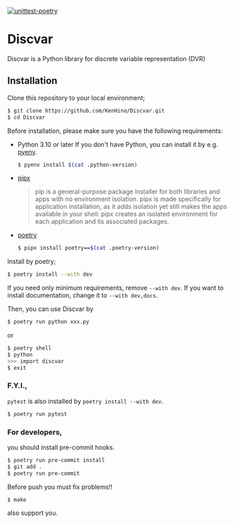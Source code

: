 [![unittest-poetry](https://github.com/KenHino/Discvar/actions/workflows/unittest-poetry.yml/badge.svg?branch=main)](https://github.com/KenHino/Discvar/actions/workflows/unittest-poetry.yml)
# Discvar

Discvar is a Python library for discrete variable representation (DVR)

## Installation

Clone this repository to your local environment;

```bash
$ git clone https://github.com/KenHino/Discvar.git
$ cd Discvar
```

Before installation, please make sure you have the following requirements:

- Python 3.10 or later
  If you don't have Python, you can install it by e.g. [pyenv](https://github.com/pyenv/pyenv?tab=readme-ov-file#installation).
  ```bash
  $ pyenv install $(cat .python-version)
  ```

- [pipx](https://github.com/pypa/pipx)
  > pip is a general-purpose package installer for both libraries and apps with no environment isolation. pipx is made specifically for application installation, as it adds isolation yet still makes the apps available in your shell: pipx creates an isolated environment for each application and its associated packages.

- [poetry](https://python-poetry.org/)
  ```bash
  $ pipx install poetry==$(cat .poetry-version)
  ```

Install by poetry;
```bash
$ poetry install --with dev
```
If you need only minimum requirements, remove `--with dev`. If you want to install documentation, change it to `--with dev,docs`.

Then, you can use Discvar by
```bash
$ poetry run python xxx.py
```
or
```bash
$ poetry shell
$ python
>>> import discvar
$ exit
```

### F.Y.I.,

`pytest` is also installed by `poetry install --with dev`.
```bash
$ poetry run pytest
```


### For developers,

you should install pre-commit hooks.
```bash
$ poetry run pre-commit install
$ git add .
$ poetry run pre-commit
```
Before push you must fix problems!!

```bash
$ make
```
also support you.
